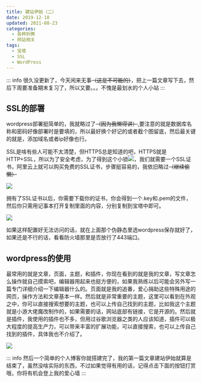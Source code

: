 ```yaml
---
title: 建站伊始（二）
date: 2019-12-18
updated: 2021-08-23
categories:
  - 各种折腾
  - 网站相关
tags:
  - 宝塔
  - SSL
  - WordPress
---
```


::: info
很久没更新了，今天闲来无事~~（这是不可能的）~~，把上一篇文章写下去，然后下周要准备期末复习了，所以又要。。。不愧是最划水的个人小站
:::

## SSL的部署

wordpress部署挺简单的，我就略过了~~（因为我懒得讲）~~,要注意的就是数据库名称和密码好像部署时是要填的，所以最好换个好记的或者截个图留底，然后最关键的就是，添加域名或者ip好像也行。

SSL是啥有些人可能不太清楚，但HTTPS总是知道的吧，HTTPS就是HTTP+SSL，所以为了安全考虑，为了得到这个小锁![](https://img.blueflame.org.cn/images/2019/12/1.png)，我们就需要一个SSL证书，阿里云上就可以购买免费的SSL证书，步骤挺容易的，我依旧略过~~（继续偷懒）~~

![](https://img.blueflame.org.cn/images/2019/12/2.png)

拥有了SSL证书以后，你需要下载你的证书，你会得到一个.key和.pem的文件，然后你只需用记事本打开复制里面的内容，分别复制到宝塔中即可。

![](https://img.blueflame.org.cn/images/2019/12/3.png)

如果这样配置好无法访问的话，就在上面那个伪静态里选wordpress保存就好了，如果还是不行的话，看看防火墙那里是否放行了443端口。

## wordpress的使用

最常用的就是文章，页面，主题，和插件，你现在看到的就是我的文章，写文章怎么操作就自己摸索吧，编辑器用起来也挺方便的，如果我熟练以后可能会另外写一篇专门详细介绍一下编辑器什么的。页面就是我的追番，爱心捐助这些特殊用途的网页，操作方法和文章基本一样。然后就是非常重要的主题，这里可以看到在外观之中，你可以直接搜索想要的主题，也可以上传自己找到的主题，比如我这个主题就是小游大佬魔改制作的，如果需要的话，网站底部有链接，它是开源的。然后就是插件，我使用的插件也不多，但用过谷歌浏览器之类的人应该知道，插件可以极大程度的提高生产力，可以带来丰富的扩展功能，可以直接搜索，也可以上传自己找到的插件，具体我也不介绍了。

![](https://img.blueflame.org.cn/images/2019/12/4.png)

::: info
然后一个简单的个人博客你就搭建完了，我的第一篇文章建站伊始就算是结束了，虽然没啥实际的东西，不过如果觉得有用的话，记得点击下面的按钮打赏哦，你将有机会登上我的爱心墙
:::
